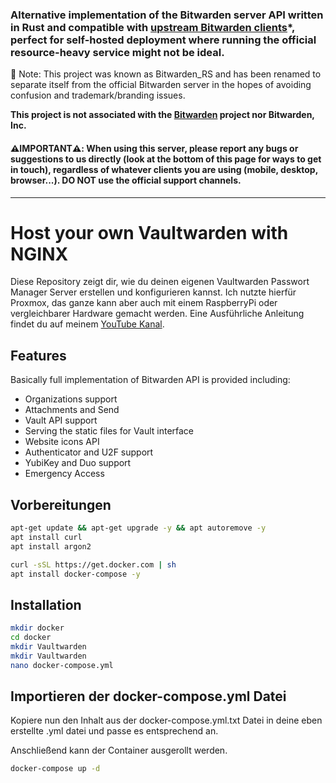 ### Alternative implementation of the Bitwarden server API written in Rust and compatible with [upstream Bitwarden clients](https://bitwarden.com/download/)*, perfect for self-hosted deployment where running the official resource-heavy service might not be ideal.

📢 Note: This project was known as Bitwarden_RS and has been renamed to separate itself from the official Bitwarden server in the hopes of avoiding confusion and trademark/branding issues.

**This project is not associated with the [Bitwarden](https://bitwarden.com/) project nor Bitwarden, Inc.**

#### ⚠️**IMPORTANT**⚠️: When using this server, please report any bugs or suggestions to us directly (look at the bottom of this page for ways to get in touch), regardless of whatever clients you are using (mobile, desktop, browser...). DO NOT use the official support channels.

---


# Host your own Vaultwarden with NGINX

Diese Repository zeigt dir, wie du deinen eigenen Vaultwarden Passwort Manager Server erstellen und konfigurieren kannst. Ich nutzte hierfür Proxmox, das ganze kann aber auch mit einem RaspberryPi oder vergleichbarer Hardware gemacht werden.
Eine Ausführliche Anleitung findet du auf meinem [YouTube Kanal](https://www.youtube.com/@andreshardware).



## Features

Basically full implementation of Bitwarden API is provided including:

 * Organizations support
 * Attachments and Send
 * Vault API support
 * Serving the static files for Vault interface
 * Website icons API
 * Authenticator and U2F support
 * YubiKey and Duo support
 * Emergency Access
 

## Vorbereitungen
```sh
apt-get update && apt-get upgrade -y && apt autoremove -y
apt install curl
apt install argon2

curl -sSL https://get.docker.com | sh
apt install docker-compose -y
```

## Installation

```sh
mkdir docker
cd docker
mkdir Vaultwarden
mkdir Vaultwarden
nano docker-compose.yml
```

## Importieren der docker-compose.yml Datei

Kopiere nun den Inhalt aus der docker-compose.yml.txt Datei in deine eben erstellte .yml datei und passe es entsprechend an.

Anschließend kann der Container ausgerollt werden.

```sh
docker-compose up -d
```
